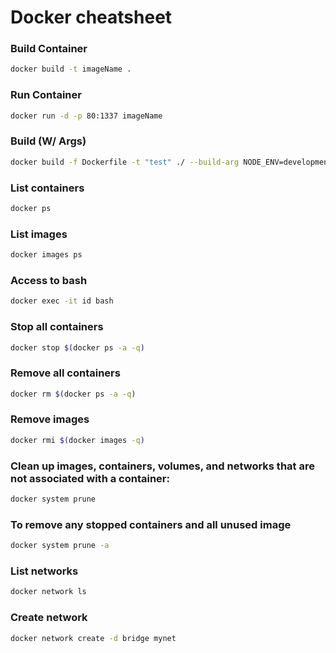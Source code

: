 
# Docker cheatsheet

### Build Container
```sh
docker build -t imageName .
```

### Run Container
```sh
docker run -d -p 80:1337 imageName
```

### Build (W/ Args)
```sh
docker build -f Dockerfile -t "test" ./ --build-arg NODE_ENV=development --build-arg API_URL=http://localhost
```

### List containers
```sh
docker ps
```

### List images
```sh
docker images ps
```

### Access to bash
```sh
docker exec -it id bash
```

### Stop all containers
```sh
docker stop $(docker ps -a -q)
```

### Remove all containers
```sh
docker rm $(docker ps -a -q)
```

### Remove images
```sh
docker rmi $(docker images -q)
```

### Clean up images, containers, volumes, and networks that are not associated with a container:
```sh
docker system prune
```

### To remove any stopped containers and all unused image
```sh
docker system prune -a
```

### List networks
```sh
docker network ls
```

### Create network
```sh
docker network create -d bridge mynet
```
